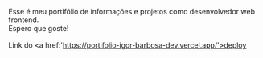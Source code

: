 Esse é meu portifólio de informações e projetos como desenvolvedor web frontend.
<br/>
Espero que goste! <br/>
<br/>
Link do <a href:'https://portifolio-igor-barbosa-dev.vercel.app/'>deploy</a>
